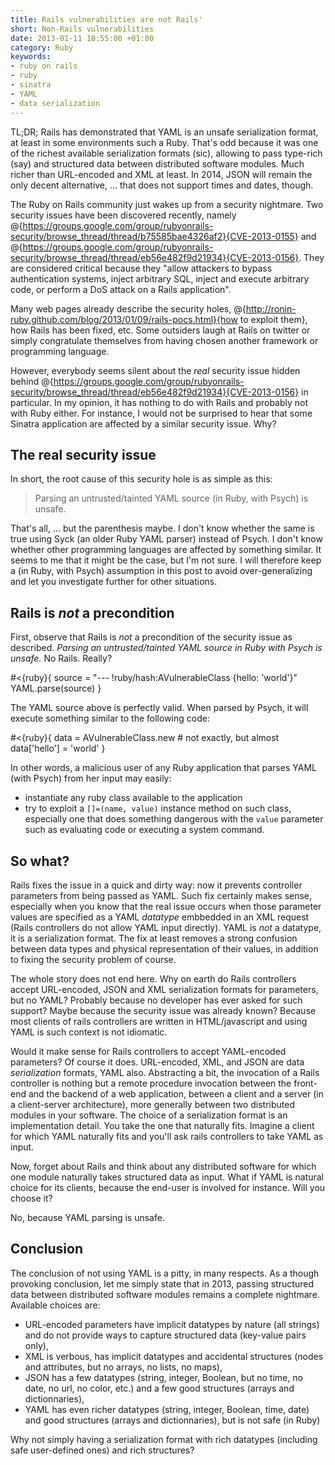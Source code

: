 ```yaml
--- 
title: Rails vulnerabilities are not Rails'
short: Non-Rails vulnerabilities
date: 2013-01-11 18:55:00 +01:00
category: Ruby
keywords: 
- ruby on rails
- ruby
- sinatra
- YAML
- data serialization
---
```


TL;DR; Rails has demonstrated that YAML is an unsafe serialization format, at least in some environments such a Ruby. That's odd because it was one of the richest available serialization formats (sic), allowing to pass type-rich (say) and structured data between distributed software modules. Much richer than URL-encoded and XML at least. In 2014, JSON will remain the only decent alternative, ... that does not support times and dates, though.

The Ruby on Rails community just wakes up from a security nightmare. Two security issues have been discovered recently, namely @{https://groups.google.com/group/rubyonrails-security/browse_thread/thread/b75585bae4326af2}{CVE-2013-0155} and @{https://groups.google.com/group/rubyonrails-security/browse_thread/thread/eb56e482f9d21934}{CVE-2013-0156}. They are considered critical because they "allow attackers to bypass authentication systems, inject arbitrary SQL, inject and execute arbitrary code, or perform a DoS attack on a Rails application".

Many web pages already describe the security holes, @{http://ronin-ruby.github.com/blog/2013/01/09/rails-pocs.html}{how to exploit them}, how Rails has been fixed, etc. Some outsiders laugh at Rails on twitter or simply congratulate themselves from having chosen another framework or programming language.

However, everybody seems silent about the *real* security issue hidden behind @{https://groups.google.com/group/rubyonrails-security/browse_thread/thread/eb56e482f9d21934}{CVE-2013-0156} in particular. In my opinion, it has nothing to do with Rails and probably not with Ruby either. For instance, I would not be surprised to hear that some Sinatra application are affected by a similar security issue. Why?

## The real security issue

In short, the root cause of this security hole is as simple as this:

> Parsing an untrusted/tainted YAML source (in Ruby, with Psych) is unsafe.

That's all, ... but the parenthesis maybe. I don't know whether the same is true using Syck (an older Ruby YAML parser) instead of Psych. I don't know whether other programming languages are affected by something similar. It seems to me that it might be the case, but I'm not sure. I will therefore keep a (in Ruby, with Psych) assumption in this post to avoid over-generalizing and let you investigate further for other situations.

## Rails is *not* a precondition

First, observe that Rails is *not* a precondition of the security issue as described. *Parsing an untrusted/tainted YAML source in Ruby with Psych is unsafe.* No Rails. Really?

#<{ruby}{
  source = "--- !ruby/hash:AVulnerableClass {hello: 'world'}"
  YAML.parse(source)
}

The YAML source above is perfectly valid. When parsed by Psych, it will execute something similar to the following code:

#<{ruby}{
  data = AVulnerableClass.new  # not exactly, but almost
  data['hello'] = 'world'
}

In other words, a malicious user of any Ruby application that parses YAML (with Psych) from her input may easily:

* instantiate any ruby class available to the application
* try to exploit a `[]=(name, value)` instance method on such class, especially one that does something dangerous with the `value` parameter such as evaluating code or executing a system command.

## So what?

Rails fixes the issue in a quick and dirty way: now it prevents controller parameters from being passed as YAML. Such fix certainly makes sense, especially when you know that the real issue occurs when those parameter values are specified as a YAML *datatype* embbedded in an XML request (Rails controllers do not allow YAML input directly). YAML is *not* a datatype, it is a serialization format. The fix at least removes a strong confusion between data types and physical representation of their values, in addition to fixing the security problem of course.

The whole story does not end here. Why on earth do Rails controllers accept URL-encoded, JSON and XML serialization formats for parameters, but no YAML? Probably because no developer has ever asked for such support? Maybe because the security issue was already known? Because most clients of rails controllers are written in HTML/javascript and using  YAML is such context is not idiomatic.

Would it make sense for Rails controllers to accept YAML-encoded parameters? Of course it does. URL-encoded, XML, and JSON are data *serialization* formats, YAML also. Abstracting a bit, the invocation of a Rails controller is nothing but a remote procedure invocation between the front-end and the backend of a web application, between a client and a server (in a client-server architecture), more generally between two distributed modules in your software. The choice of a serialization format is an implementation detail. You take the one that naturally fits. Imagine a client for which YAML naturally fits and you'll ask rails controllers to take YAML as input. 

Now, forget about Rails and think about any distributed software for which one module naturally takes structured data as input. What if YAML is natural choice for its clients, because the end-user is involved for instance. Will you choose it?

No, because YAML parsing is unsafe.

## Conclusion

The conclusion of not using YAML is a pitty, in many respects. As a though provoking conclusion, let me simply state that in 2013, passing structured data between distributed software modules remains a complete nightmare. Available choices are:

* URL-encoded parameters have implicit datatypes by nature (all strings) and do not provide ways to capture structured data (key-value pairs only),
* XML is verbous, has implicit datatypes and accidental structures (nodes and attributes, but no arrays, no lists, no maps),
* JSON has a few datatypes (string, integer, Boolean, but no time, no date, no url, no color, etc.) and a few good structures (arrays and dictionnaries),
* YAML has even richer datatypes (string, integer, Boolean, time, date) and good structures (arrays and dictionnaries), but is not safe (in Ruby)

Why not simply having a serialization format with rich datatypes (including safe user-defined ones) and rich structures?